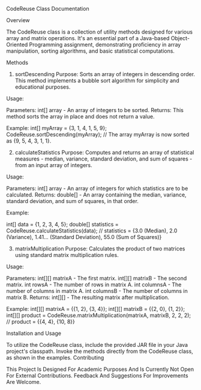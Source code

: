 CodeReuse Class Documentation

Overview

The CodeReuse class is a collection of utility methods designed for various array and matrix operations. It's an essential part of a Java-based Object-Oriented Programming assignment, demonstrating proficiency in array manipulation, sorting algorithms, and basic statistical computations.

Methods

1. sortDescending
Purpose: Sorts an array of integers in descending order. This method implements a bubble sort algorithm for simplicity and educational purposes.

Usage:

Parameters: int[] array - An array of integers to be sorted.
Returns: This method sorts the array in place and does not return a value.


Example:
int[] myArray = {3, 1, 4, 1, 5, 9};
CodeReuse.sortDescending(myArray);
// The array myArray is now sorted as {9, 5, 4, 3, 1, 1}.


2. calculateStatistics
Purpose: Computes and returns an array of statistical measures - median, variance, standard deviation, and sum of squares - from an input array of integers.

Usage:

Parameters: int[] array - An array of integers for which statistics are to be calculated.
Returns: double[] - An array containing the median, variance, standard deviation, and sum of squares, in that order.


Example:

int[] data = {1, 2, 3, 4, 5};
double[] statistics = CodeReuse.calculateStatistics(data);
// statistics = {3.0 (Median), 2.0 (Variance), 1.41... (Standard Deviation), 55.0 (Sum of Squares)}


3. matrixMultiplication
Purpose: Calculates the product of two matrices using standard matrix multiplication rules.

Usage:

Parameters:
int[][] matrixA - The first matrix.
int[][] matrixB - The second matrix.
int rowsA - The number of rows in matrix A.
int columnsA - The number of columns in matrix A.
int columnsB - The number of columns in matrix B.
Returns: int[][] - The resulting matrix after multiplication.


Example:
int[][] matrixA = {{1, 2}, {3, 4}};
int[][] matrixB = {{2, 0}, {1, 2}};
int[][] product = CodeReuse.matrixMultiplication(matrixA, matrixB, 2, 2, 2);
// product = {{4, 4}, {10, 8}}


Installation and Usage

To utilize the CodeReuse class, include the provided JAR file in your Java project's classpath.
Invoke the methods directly from the CodeReuse class, as shown in the examples.
Contributing

This Project Is Designed For Academic Purposes And Is Currently Not Open For External Contributions. Feedback And Suggestions For Improvements Are Welcome.
